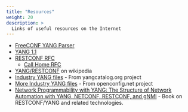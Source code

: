 ```yaml
---
title: "Resources"
weight: 20
description: >
  Links of useful resources on the Internet
---
```


* [FreeCONF YANG Parser](https://github.com/freeconf/yang)
* [YANG 1.1](https://tools.ietf.org/html/rfc7950)
* [RESTCONF RFC](https://tools.ietf.org/html/rfc8040)
  * [Call Home RFC](https://tools.ietf.org/html/rfc8071)
* [YANG/RESTCONF](https://en.wikipedia.org/wiki/YANG) on wikipedia
* [Industry YANG files](https://www.yangcatalog.org/) - From yangcatalog.org project
* [More Industry YANG files](https://github.com/openconfig/public/tree/master/release/models) - From openconfig.net project
* [Network Programmability with YANG: The Structure of Network Automation with YANG, NETCONF, RESTCONF, and gNMI](https://a.co/d/bs8uOut) - Book on RESTCONF/YANG and related technologies.